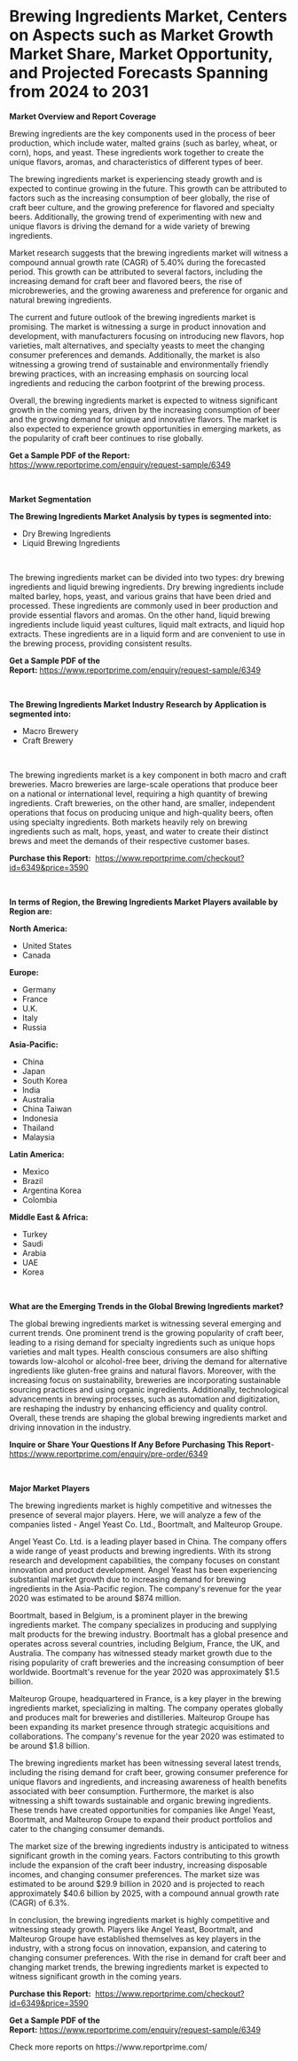 <p><h1>Brewing Ingredients Market, Centers on Aspects such as Market Growth Market Share, Market Opportunity, and Projected Forecasts Spanning from 2024 to 2031</h1></p><p><strong>Market Overview and Report Coverage</strong></p>
<p><p>Brewing ingredients are the key components used in the process of beer production, which include water, malted grains (such as barley, wheat, or corn), hops, and yeast. These ingredients work together to create the unique flavors, aromas, and characteristics of different types of beer.</p><p>The brewing ingredients market is experiencing steady growth and is expected to continue growing in the future. This growth can be attributed to factors such as the increasing consumption of beer globally, the rise of craft beer culture, and the growing preference for flavored and specialty beers. Additionally, the growing trend of experimenting with new and unique flavors is driving the demand for a wide variety of brewing ingredients.</p><p>Market research suggests that the brewing ingredients market will witness a compound annual growth rate (CAGR) of 5.40% during the forecasted period. This growth can be attributed to several factors, including the increasing demand for craft beer and flavored beers, the rise of microbreweries, and the growing awareness and preference for organic and natural brewing ingredients.</p><p>The current and future outlook of the brewing ingredients market is promising. The market is witnessing a surge in product innovation and development, with manufacturers focusing on introducing new flavors, hop varieties, malt alternatives, and specialty yeasts to meet the changing consumer preferences and demands. Additionally, the market is also witnessing a growing trend of sustainable and environmentally friendly brewing practices, with an increasing emphasis on sourcing local ingredients and reducing the carbon footprint of the brewing process.</p><p>Overall, the brewing ingredients market is expected to witness significant growth in the coming years, driven by the increasing consumption of beer and the growing demand for unique and innovative flavors. The market is also expected to experience growth opportunities in emerging markets, as the popularity of craft beer continues to rise globally.</p></p>
<p><strong>Get a Sample PDF of the Report:</strong> <a href="https://www.reportprime.com/enquiry/request-sample/6349">https://www.reportprime.com/enquiry/request-sample/6349</a></p>
<p>&nbsp;</p>
<p><strong>Market Segmentation</strong></p>
<p><strong>The Brewing Ingredients Market Analysis by types is segmented into:</strong></p>
<p><ul><li>Dry Brewing Ingredients</li><li>Liquid Brewing Ingredients</li></ul></p>
<p>&nbsp;</p>
<p><p>The brewing ingredients market can be divided into two types: dry brewing ingredients and liquid brewing ingredients. Dry brewing ingredients include malted barley, hops, yeast, and various grains that have been dried and processed. These ingredients are commonly used in beer production and provide essential flavors and aromas. On the other hand, liquid brewing ingredients include liquid yeast cultures, liquid malt extracts, and liquid hop extracts. These ingredients are in a liquid form and are convenient to use in the brewing process, providing consistent results.</p></p>
<p><strong>Get a Sample PDF of the Report:</strong>&nbsp;<a href="https://www.reportprime.com/enquiry/request-sample/6349">https://www.reportprime.com/enquiry/request-sample/6349</a></p>
<p>&nbsp;</p>
<p><strong>The Brewing Ingredients Market Industry Research by Application is segmented into:</strong></p>
<p><ul><li>Macro Brewery</li><li>Craft Brewery</li></ul></p>
<p>&nbsp;</p>
<p><p>The brewing ingredients market is a key component in both macro and craft breweries. Macro breweries are large-scale operations that produce beer on a national or international level, requiring a high quantity of brewing ingredients. Craft breweries, on the other hand, are smaller, independent operations that focus on producing unique and high-quality beers, often using specialty ingredients. Both markets heavily rely on brewing ingredients such as malt, hops, yeast, and water to create their distinct brews and meet the demands of their respective customer bases.</p></p>
<p><strong>Purchase this Report:</strong>&nbsp; <a href="https://www.reportprime.com/checkout?id=6349&price=3590">https://www.reportprime.com/checkout?id=6349&price=3590</a></p>
<p>&nbsp;</p>
<p><strong>In terms of Region, the Brewing Ingredients Market Players available by Region are:</strong></p>
<p>
    <p> <strong> North America: </strong>
        <ul>
            <li>United States</li>
            <li>Canada</li>
        </ul>
        </p> 
    <p> <strong> Europe: </strong>
        <ul>
            <li>Germany</li>
            <li>France</li>
            <li>U.K.</li>
            <li>Italy</li>
            <li>Russia</li>
        </ul>
        </p> 
    <p> <strong> Asia-Pacific: </strong>
        <ul>
            <li>China</li>
            <li>Japan</li>
            <li>South Korea</li>
            <li>India</li>
            <li>Australia</li>
            <li>China Taiwan</li>
            <li>Indonesia</li>
            <li>Thailand</li>
            <li>Malaysia</li>
        </ul>
        </p> 
    <p> <strong> Latin America: </strong>
        <ul>
            <li>Mexico</li>
            <li>Brazil</li>
            <li>Argentina Korea</li>
            <li>Colombia</li>
        </ul>
        </p> 
    <p> <strong> Middle East & Africa: </strong>
        <ul>
            <li>Turkey</li>
            <li>Saudi</li>
            <li>Arabia</li>
            <li>UAE</li>
            <li>Korea</li>
        </ul>
    </p>
    </p>
<p>&nbsp;</p>
<p><strong>What are the Emerging Trends in the Global Brewing Ingredients market?</strong></p>
<p><p>The global brewing ingredients market is witnessing several emerging and current trends. One prominent trend is the growing popularity of craft beer, leading to a rising demand for specialty ingredients such as unique hops varieties and malt types. Health conscious consumers are also shifting towards low-alcohol or alcohol-free beer, driving the demand for alternative ingredients like gluten-free grains and natural flavors. Moreover, with the increasing focus on sustainability, breweries are incorporating sustainable sourcing practices and using organic ingredients. Additionally, technological advancements in brewing processes, such as automation and digitization, are reshaping the industry by enhancing efficiency and quality control. Overall, these trends are shaping the global brewing ingredients market and driving innovation in the industry.</p></p>
<p><strong>Inquire or Share Your Questions If Any Before Purchasing This Report</strong>- <a href="https://www.reportprime.com/enquiry/pre-order/6349">https://www.reportprime.com/enquiry/pre-order/6349</a></p>
<p>&nbsp;</p>
<p><strong>Major Market Players</strong></p>
<p><p>The brewing ingredients market is highly competitive and witnesses the presence of several major players. Here, we will analyze a few of the companies listed - Angel Yeast Co. Ltd., Boortmalt, and Malteurop Groupe.</p><p>Angel Yeast Co. Ltd. is a leading player based in China. The company offers a wide range of yeast products and brewing ingredients. With its strong research and development capabilities, the company focuses on constant innovation and product development. Angel Yeast has been experiencing substantial market growth due to increasing demand for brewing ingredients in the Asia-Pacific region. The company's revenue for the year 2020 was estimated to be around $874 million.</p><p>Boortmalt, based in Belgium, is a prominent player in the brewing ingredients market. The company specializes in producing and supplying malt products for the brewing industry. Boortmalt has a global presence and operates across several countries, including Belgium, France, the UK, and Australia. The company has witnessed steady market growth due to the rising popularity of craft breweries and the increasing consumption of beer worldwide. Boortmalt's revenue for the year 2020 was approximately $1.5 billion.</p><p>Malteurop Groupe, headquartered in France, is a key player in the brewing ingredients market, specializing in malting. The company operates globally and produces malt for breweries and distilleries. Malteurop Groupe has been expanding its market presence through strategic acquisitions and collaborations. The company's revenue for the year 2020 was estimated to be around $1.8 billion. </p><p>The brewing ingredients market has been witnessing several latest trends, including the rising demand for craft beer, growing consumer preference for unique flavors and ingredients, and increasing awareness of health benefits associated with beer consumption. Furthermore, the market is also witnessing a shift towards sustainable and organic brewing ingredients. These trends have created opportunities for companies like Angel Yeast, Boortmalt, and Malteurop Groupe to expand their product portfolios and cater to the changing consumer demands.</p><p>The market size of the brewing ingredients industry is anticipated to witness significant growth in the coming years. Factors contributing to this growth include the expansion of the craft beer industry, increasing disposable incomes, and changing consumer preferences. The market size was estimated to be around $29.9 billion in 2020 and is projected to reach approximately $40.6 billion by 2025, with a compound annual growth rate (CAGR) of 6.3%.</p><p>In conclusion, the brewing ingredients market is highly competitive and witnessing steady growth. Players like Angel Yeast, Boortmalt, and Malteurop Groupe have established themselves as key players in the industry, with a strong focus on innovation, expansion, and catering to changing consumer preferences. With the rise in demand for craft beer and changing market trends, the brewing ingredients market is expected to witness significant growth in the coming years.</p></p>
<p><strong>Purchase this Report:</strong>&nbsp;&nbsp;<a href="https://www.reportprime.com/checkout?id=6349&price=3590">https://www.reportprime.com/checkout?id=6349&price=3590</a></p>
<p></p>
<p><strong>Get a Sample PDF of the Report:</strong>&nbsp;<a href="https://www.reportprime.com/enquiry/request-sample/6349">https://www.reportprime.com/enquiry/request-sample/6349</a></p>
<p>Check more reports on https://www.reportprime.com/</p>